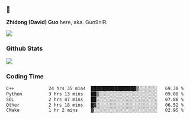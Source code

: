 ### 👋 

**Zhidong (David) Guo** here, aka. Gun9niR.

![](https://komarev.com/ghpvc/?username=Gun9niR&label=Total+Views)

### Github Stats

<img src="https://github-readme-stats.vercel.app/api?username=Gun9niR&count_private=true&show_icons=true&theme=vue-dark&hide_title=true">

### Coding Time

<!--START_SECTION:waka-->

```txt
C++             24 hrs 35 mins  █████████████████▒░░░░░░░   69.30 %
Python          3 hrs 13 mins   ██▒░░░░░░░░░░░░░░░░░░░░░░   09.08 %
SQL             2 hrs 47 mins   ██░░░░░░░░░░░░░░░░░░░░░░░   07.86 %
Other           2 hrs 18 mins   █▓░░░░░░░░░░░░░░░░░░░░░░░   06.52 %
CMake           1 hr 2 mins     ▓░░░░░░░░░░░░░░░░░░░░░░░░   02.95 %
```

<!--END_SECTION:waka-->
